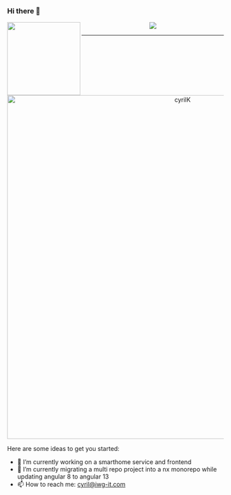### Hi there 👋
  <p align="center"> 
    <img height="170" align="left" src="https://github-readme-stats.vercel.app/api?username=cyrilknops&count_private=true&include_all_commits=true" />
    <img src="https://github-readme-stats.vercel.app/api/top-langs/?username=cyrilknops&layout=compact" />
  </p>
  
  ---
  
  <p align="center"> 
  <a href="https://github.com/ryo-ma/github-profile-trophy">
    <img  width=800 src="https://github-profile-trophy.vercel.app/?username=cyrilknops&margin-w=10&theme=juicyfresh&no-frame=true" alt="cyrilK" />
  </a> 
</p>

Here are some ideas to get you started:

- 🔭 I’m currently working on a smarthome service and frontend
- 🌱 I’m currently migrating a multi repo project into a nx monorepo while updating angular 8 to angular 13
- 📫 How to reach me: cyril@iwg-it.com
